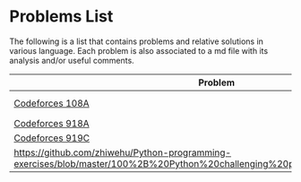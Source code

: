 # Problems List


The following is a list that contains problems and relative solutions in various language.
Each problem is also associated to a md file with its analysis and/or useful comments.


| Problem | Solution | Analysis | Topics | Difficulty |
| --- | --- | --- | --- | --- |
| [Codeforces 108A](http://codeforces.com/problemset/problem/108/A) | [Solution](https://github.com/LithoCoders/competitive_programming_problems/blob/master/problems/108A.cpp)  | [Analysis](https://github.com/LithoCoders/competitive_programming_problems/blob/master/problems/108A.md) | string, implementation| Easy |
| [Codeforces 918A](http://codeforces.com/contest/918/problem/A) |  |  | | |
| [Codeforces 919C](http://codeforces.com/contest/919/problem/C)|  |  | | |
| https://github.com/zhiwehu/Python-programming-exercises/blob/master/100%2B%20Python%20challenging%20programming%20exercises.txt |  |  | | |
